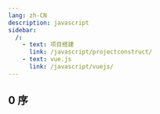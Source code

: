 ```yaml
---
lang: zh-CN
description: javascript
sidebar:
  /:
    - text: 项目搭建
      link: /javascript/projectconstruct/
    - text: vue.js
      link: /javascript/vuejs/
---
```


## 0 序
